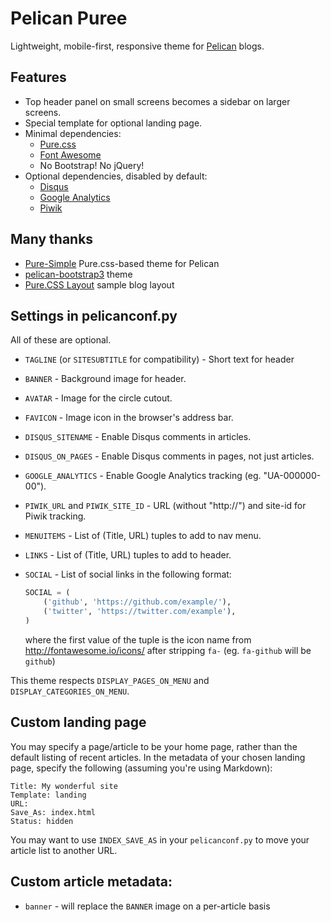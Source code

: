 # Pelican Puree

Lightweight, mobile-first, responsive theme for 
[Pelican](http://docs.getpelican.com/) blogs.

## Features
* Top header panel on small screens becomes a sidebar on larger screens.
* Special template for optional landing page.
* Minimal dependencies:
  + [Pure.css](http://purecss.io)
  + [Font Awesome](https://fortawesome.github.io/Font-Awesome/)
  + No Bootstrap!  No jQuery!
* Optional dependencies, disabled by default:
  + [Disqus](http://disqus.com)
  + [Google Analytics](http://google.com/analytics)
  + [Piwik](http://piwik.org)

## Many thanks
* [Pure-Simple](http://purepelican.com) Pure.css-based theme for Pelican
* [pelican-bootstrap3](https://github.com/DandyDev/pelican-bootstrap3) theme
* [Pure.CSS Layout](http://purecss.io/layouts/blog/) sample blog layout

## Settings in pelicanconf.py

All of these are optional.

* `TAGLINE` (or `SITESUBTITLE` for compatibility) - Short text for header
* `BANNER` - Background image for header.
* `AVATAR` - Image for the circle cutout.
* `FAVICON` - Image icon in the browser's address bar.
* `DISQUS_SITENAME` - Enable Disqus comments in articles.
* `DISQUS_ON_PAGES` - Enable Disqus comments in pages, not just articles.
* `GOOGLE_ANALYTICS` - Enable Google Analytics tracking (eg. "UA-000000-00").
* `PIWIK_URL` and `PIWIK_SITE_ID` - URL (without "http://") and site-id for Piwik tracking.
* `MENUITEMS` - List of (Title, URL) tuples to add to nav menu.
* `LINKS` - List of (Title, URL) tuples to add to header.
* `SOCIAL` - List of social links in the following format:

    ```python
    SOCIAL = (
        ('github', 'https://github.com/example/'),
        ('twitter', 'https://twitter.com/example'),
    )
    ```
    where the first value of the tuple is the icon name from http://fontawesome.io/icons/ after stripping `fa-` (eg. `fa-github` will be `github`)

This theme respects `DISPLAY_PAGES_ON_MENU` and `DISPLAY_CATEGORIES_ON_MENU`.

## Custom landing page
You may specify a page/article to be your home page, rather than the
default listing of recent articles.  In the metadata of your chosen
landing page, specify the following (assuming you're using Markdown):

	Title: My wonderful site
	Template: landing
	URL:
	Save_As: index.html
	Status: hidden

You may want to use `INDEX_SAVE_AS` in your `pelicanconf.py` to move
your article list to another URL.

## Custom article metadata:
* `banner` - will replace the `BANNER` image on a per-article basis

